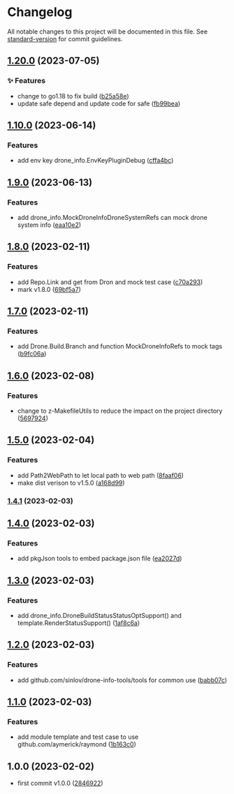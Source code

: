 # Changelog

All notable changes to this project will be documented in this file. See [standard-version](https://github.com/conventional-changelog/standard-version) for commit guidelines.

## [1.20.0](https://github.com/sinlov/drone-info-tools/compare/v1.10.0...v1.20.0) (2023-07-05)


### ✨ Features

* change to go1.18 to fix build ([b25a58e](https://github.com/sinlov/drone-info-tools/commit/b25a58e51c1836380faeb2dac5a01b093bfdc0ca))
* update safe depend and update code for safe ([fb99bea](https://github.com/sinlov/drone-info-tools/commit/fb99bea4223d5751f57da19e15ebfc3282962c02))

## [1.10.0](https://github.com/sinlov/drone-info-tools/compare/v1.9.0...v1.10.0) (2023-06-14)


### Features

* add env key drone_info.EnvKeyPluginDebug ([cffa4bc](https://github.com/sinlov/drone-info-tools/commit/cffa4bc11439a71972e6489c13d9f493e85720b7))

## [1.9.0](https://github.com/sinlov/drone-info-tools/compare/v1.8.0...v1.9.0) (2023-06-13)


### Features

* add drone_info.MockDroneInfoDroneSystemRefs can mock drone system info ([eaa10e2](https://github.com/sinlov/drone-info-tools/commit/eaa10e23cf4cfb963dbe9fc6c9e353ad8e5317a2))

## [1.8.0](https://github.com/sinlov/drone-info-tools/compare/v1.7.0...v1.8.0) (2023-02-11)


### Features

* add Repo.Link and get from Dron and mock test case ([c70a293](https://github.com/sinlov/drone-info-tools/commit/c70a2932bf6aa82aac3675f189a5042c3adff13b))
* mark v1.8.0 ([69bf5a7](https://github.com/sinlov/drone-info-tools/commit/69bf5a7c15e079d854c33b94ace187fd91de2e28))

## [1.7.0](https://github.com/sinlov/drone-info-tools/compare/v1.6.0...v1.7.0) (2023-02-11)


### Features

* add Drone.Build.Branch and function MockDroneInfoRefs to mock tags ([b9fc06a](https://github.com/sinlov/drone-info-tools/commit/b9fc06a7ba484e555af544f4d21ccae3b832a7d5))

## [1.6.0](https://github.com/sinlov/drone-info-tools/compare/v1.5.0...v1.6.0) (2023-02-08)


### Features

* change to z-MakefileUtils to reduce the impact on the project directory ([5697924](https://github.com/sinlov/drone-info-tools/commit/5697924b4a8c7b2f7598ded5baa2f1313700128b))

## [1.5.0](https://github.com/sinlov/drone-info-tools/compare/v1.4.1...v1.5.0) (2023-02-04)


### Features

* add Path2WebPath to let local path to web path ([8faaf06](https://github.com/sinlov/drone-info-tools/commit/8faaf06a7e76655a76fda51adfe05e5d373fbf98))
* make dist verison to v1.5.0 ([a168d99](https://github.com/sinlov/drone-info-tools/commit/a168d996dd40e54628c2e59f03b874df90542541))

### [1.4.1](https://github.com/sinlov/drone-info-tools/compare/v1.4.0...v1.4.1) (2023-02-03)

## [1.4.0](https://github.com/sinlov/drone-info-tools/compare/v1.3.0...v1.4.0) (2023-02-03)


### Features

* add pkgJson tools to embed package.json file ([ea2027d](https://github.com/sinlov/drone-info-tools/commit/ea2027d83bae53f6d53d694544a0a18a1e4cf8b3))

## [1.3.0](https://github.com/sinlov/drone-info-tools/compare/v1.2.0...v1.3.0) (2023-02-03)


### Features

* add drone_info.DroneBuildStatusStatusOptSupport() and template.RenderStatusSupport() ([1af8c6a](https://github.com/sinlov/drone-info-tools/commit/1af8c6ae49d4c7e3a2e97c6a286ec0325355f864))

## [1.2.0](https://github.com/sinlov/drone-info-tools/compare/v1.1.0...v1.2.0) (2023-02-03)


### Features

* add github.com/sinlov/drone-info-tools/tools for common use ([babb07c](https://github.com/sinlov/drone-info-tools/commit/babb07cbaf701da1921f324873863010baf89e05))

## [1.1.0](https://github.com/sinlov/drone-info-tools/compare/v1.0.1...v1.1.0) (2023-02-03)


### Features

* add module template and test case to use github.com/aymerick/raymond ([1b163c0](https://github.com/sinlov/drone-info-tools/commit/1b163c047f6e89c246ecadbd9756cafb4cb177b4))

## 1.0.0 (2023-02-02)

* first commit v1.0.0 ([2846922](https://github.com/sinlov/drone-info-tools/commit/2846922))
